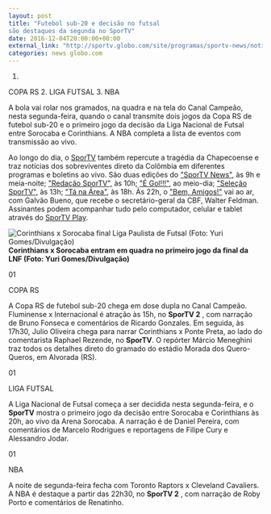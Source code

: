 ```yaml
---
layout: post
title: "Futebol sub-20 e decisão no futsal 
são destaques da segunda no SporTV"
date: 2016-12-04T20:00:00+00:00
external_link: "http://sportv.globo.com/site/programas/sportv-news/noticia/2016/12/futebol-sub-20-e-decisao-no-futsal-sao-destaques-da-segunda-no-sportv.html"
categories: news globo.com
---
```

1. 
COPA RS
2. 
LIGA FUTSAL
3. 
NBA

A bola vai rolar nos gramados, na quadra e na tela do Canal Campeão, nesta segunda-feira, quando o canal transmite dois jogos da Copa RS de futebol sub-20 e o primeiro jogo da decisão da Liga Nacional de Futsal entre Sorocaba e Corinthians. A NBA completa a lista de eventos com transmissão ao vivo.&nbsp;

Ao longo do dia, o [SporTV](http://sportv.globo.com/site/) também repercute a tragédia da Chapecoense e traz notícias dos sobreviventes direto da Colômbia em diferentes programas e boletins ao vivo. São duas edições do ["SporTV News"](http://sportv.globo.com/site/programas/sportv-news/), às 9h e meia-noite; ["Redação SporTV",](http://sportv.globo.com/site/programas/redacao-sportv/) às 10h; ["É Gol!!!"](http://sportv.globo.com/site/programas/e-gol/), ao meio-dia; ["Seleção SporTV",](http://sportv.globo.com/site/programas/selecao-sportv/) às 13h; ["Tá na Área"](http://sportv.globo.com/site/programas/ta-na-area/), às 18h. Às 22h, o ["Bem, Amigos!"](http://sportv.globo.com/site/programas/bem-amigos/) vai ao ar, com Galvão Bueno, que recebe o secretário-geral da CBF, Walter Feldman. Assinantes podem acompanhar tudo pelo computador, celular e tablet através do [SporTV Play](http://globosatplay.globo.com/sportv/ao-vivo/3180419/).

 ![Corinthians x Sorocaba final Liga Paulista de Futsal (Foto: Yuri Gomes/Divulgação)](http://s2.glbimg.com/nxTgT5kGeKGFYXrLiabogf50ae8=/0x129:1280x722/690x320/s.glbimg.com/es/ge/f/original/2016/12/01/whatsapp_image_2016-12-01_at_21.49.16.jpeg "Corinthians x Sorocaba final Liga Paulista de Futsal (Foto: Yuri Gomes/Divulgação)")**Corinthians x Sorocaba&nbsp;entram em quadra no primeiro jogo da final da LNF (Foto: Yuri Gomes/Divulgação)**

01

COPA RS

A Copa RS de futebol sub-20 chega em dose dupla no Canal Campeão. Fluminense x Internacional é atração às 15h, no **SporTV 2** , com narração de Bruno Fonseca e comentários de Ricardo Gonzales. Em seguida, às 17h30, Julio Oliveira chega para narrar Corinthians x Ponte Preta, ao lado do comentarista Raphael Rezende, no **SporTV**. O repórter&nbsp;Márcio Meneghini traz todos os detalhes direto do gramado do estádio Morada dos Quero-Queros, em Alvorada (RS).&nbsp;

01

LIGA FUTSAL

A Liga Nacional de Futsal começa a ser decidida nesta segunda-feira, e o **SporTV** mostra o primeiro jogo da decisão entre Sorocaba e Corinthians às 20h, ao vivo da Arena Sorocaba. A narração é de Daniel Pereira, com comentários de Marcelo Rodrigues e reportagens de&nbsp;Filipe Cury e Alessandro Jodar.&nbsp;

01

NBA

A noite de segunda-feira fecha com Toronto Raptors x Cleveland Cavaliers. A NBA é destaque a partir das 22h30, no **SporTV 2** , com narração de Roby Porto e comentários de Renatinho.&nbsp;

